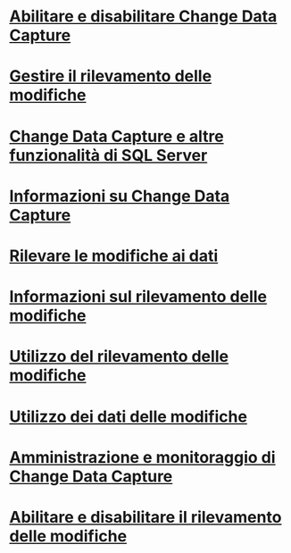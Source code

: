 # [Abilitare e disabilitare Change Data Capture](enable-and-disable-change-data-capture-sql-server.md)
# [Gestire il rilevamento delle modifiche](manage-change-tracking-sql-server.md)
# [Change Data Capture e altre funzionalità di SQL Server](change-data-capture-and-other-sql-server-features.md)
# [Informazioni su Change Data Capture](about-change-data-capture-sql-server.md)
# [Rilevare le modifiche ai dati](track-data-changes-sql-server.md)
# [Informazioni sul rilevamento delle modifiche](about-change-tracking-sql-server.md)
# [Utilizzo del rilevamento delle modifiche](work-with-change-tracking-sql-server.md)
# [Utilizzo dei dati delle modifiche](work-with-change-data-sql-server.md)
# [Amministrazione e monitoraggio di Change Data Capture](administer-and-monitor-change-data-capture-sql-server.md)
# [Abilitare e disabilitare il rilevamento delle modifiche](enable-and-disable-change-tracking-sql-server.md)
